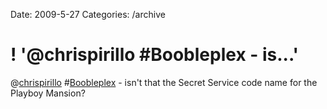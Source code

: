 Date: 2009-5-27
Categories: /archive

# ! '@chrispirillo #Boobleplex - is...'

@<a href="http://twitter.com/chrispirillo">chrispirillo</a> #<a href="http://search.twitter.com/search?q=%23Boobleplex">Boobleplex</a> - isn't that the Secret Service code name for the Playboy Mansion?
